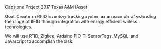 Capstone Project 2017 Texas A&M iAsset

Goal: Create an RFID inventory tracking system as an example of extending the range of RFID through integration with 
energy efficient wirless technologies. 

We will use RFID, Zigbee, Arduino FIO, TI SensorTags, MySQL, and Javascript to accomplish the task. 
